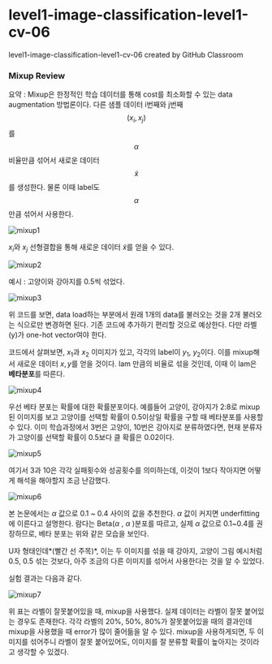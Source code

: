 # level1-image-classification-level1-cv-06
level1-image-classification-level1-cv-06 created by GitHub Classroom

### Mixup Review

요약 : Mixup은 한정적인 학습 데이터를 통해 cost를 최소화할 수 있는 data augmentation 방법론이다. 다른 샘플 데이터 i번째와 j번째 $$(x_i, x_j)$$ 를 $$\alpha$$ 비율만큼 섞어서 새로운 데이터 $$\tilde{x}$$ 를 생성한다. 물론 이때 label도 $$\alpha$$ 만큼 섞어서 사용한다. 

![mixup1](https://user-images.githubusercontent.com/44994262/156910562-d8f7d4f6-ef2f-4237-a81f-5182e8709817.png)

$x_i$와 $x_j$ 선형결합을 통해 새로운 데이터 $\tilde{x}$를 얻을 수 있다. 

![mixup2](https://user-images.githubusercontent.com/44994262/156910574-9ad98b88-4ffe-423b-900f-848383cdb16a.png)

예시 : 고양이와 강아지를 0.5씩 섞었다.

![mixup3](https://user-images.githubusercontent.com/44994262/156910583-447246ff-4b64-4bfc-a489-d4ed347a7e1a.png)

위 코드를 보면, data load하는 부분에서 원래 1개의 data를 불러오는 것을 2개 불러오는 식으로만 변경하면 된다. 기존 코드에 추가하기 편리할 것으로 예상한다. 다만 라벨(y)가 one-hot vector여야 한다.

코드에서 살펴보면, $x_1$과 $x_2$ 이미지가 있고, 각각의 label이 $y_1$, $y_2$이다. 이를 mixup해서 새로운 데이터 $x,y$를 얻을 것이다. lam 만큼의 비율로 섞을 것인데, 이때 이 lam은 **베타분포**를 따른다. 

![mixup4](https://user-images.githubusercontent.com/44994262/156910588-19b6e43f-ff51-4f47-bf71-4a818371a391.png)

우선 베타 분포는 확률에 대한 확률분포이다. 예를들어 고양이, 강아지가 2:8로 mixup된 이미지를 보고 고양이를 선택할 확률이 0.5이상일 확률을 구할 때 베타분포를 사용할 수 있다. 
이미 학습과정에서 3번은 고양이, 10번은 강아지로 분류하였다면, 현재 분류자가 고양이를 선택할 확률이 0.5보다 클 확률은 0.02이다. 

![mixup5](https://user-images.githubusercontent.com/44994262/156910596-951228d9-64e7-4d6e-a434-598102283944.png)

여기서 3과 10은 각각 실패횟수와 성공횟수를 의미하는데, 이것이 1보다 작아지면 어떻게 해석을 해야할지 조금 난감했다. 

![mixup6](https://user-images.githubusercontent.com/44994262/156910607-7395f070-9d7e-49d7-8527-fdce07f53a71.png)


본 논문에서는 $\alpha$ 값으로 0.1 ~ 0.4 사이의 값을 추천한다. $\alpha$ 값이 커지면 underfitting에 이른다고 설명한다. 람다는 Beta($\alpha$ , $\alpha$ )분포를 따르고, 실제 $\alpha$ 값으로 0.1~0.4를 권장하므로, 베타 분포는 위와 같은 모습을 보인다. 

U자 형태인데*(빨간 선 주목)*, 이는 두 이미지를 섞을 때 강아지, 고양이 그림 예시처럼 0.5, 0.5 섞는 것보다, 아주 조금의 다른 이미지를 섞어서 사용한다는 것을 알 수 있었다. 

실험 결과는 다음과 같다. 

![mixup7](https://user-images.githubusercontent.com/44994262/156910626-eaf4aaba-c2b6-4995-a8c5-d8f00129b6ea.png)

위 표는 라벨이 잘못붙어있을 때, mixup을 사용했다. 실제 데이터는 라벨이 잘못 붙어있는 경우도 존재한다. 각각 라벨의 20%, 50%, 80%가 잘못붙어있을 때의 결과인데 mixup을 사용했을 때 error가 많이 줄어듦을 알 수 있다. 
mixup을 사용하게되면, 두 이미지를 섞어주니 라벨이 잘못 붙어있어도, 이미지를 잘 분류할 확률이 높아지는 것이라고 생각할 수 있겠다.
